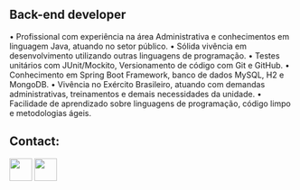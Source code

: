 <p align="left"> 

## Back-end developer
 
• Profissional com experiência na área Administrativa e conhecimentos em linguagem Java, atuando no setor público.
• Sólida vivência em desenvolvimento utilizando outras linguagens de programação.
• Testes unitários com JUnit/Mockito, Versionamento de código com Git e GitHub.
• Conhecimento em Spring Boot Framework, banco de dados MySQL, H2 e MongoDB.
• Vivência no Exército Brasileiro, atuando com demandas administrativas, treinamentos e demais necessidades da unidade.
• Facilidade de aprendizado sobre linguagens de programação, código limpo e metodologias ágeis.
 
## Contact:


<a href = "mailto:arthurleonel70@gmail.com"><img src="https://www.citypng.com/public/uploads/preview/-11597283936hxzfkdluih.png" widht="0" height="40" target="_blank"></a> <a href = "https://www.linkedin.com/in/arthur-tavares-8b0881249/"><img src="https://upload.wikimedia.org/wikipedia/commons/thumb/f/f8/LinkedIn_icon_circle.svg/2048px-LinkedIn_icon_circle.svg.png" width="40" height="40" target="_blank"></a>
  
   
   
 


